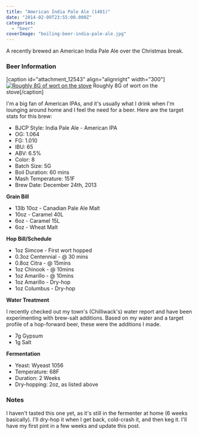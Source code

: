 ```yaml
---
title: "American India Pale Ale (1401)"
date: "2014-02-09T23:55:00.000Z"
categories: 
  - "beer"
coverImage: "boiling-beer-india-pale-ale.jpg"
---
```


A recently brewed an American India Pale Ale over the Christmas break.

### Beer Information

\[caption id="attachment\_12543" align="alignright" width="300"\][![Roughly 8G of wort on the stove](images/boiling-beer-india-pale-ale-300x300.jpg)](https://www.migratorynerd.com/wordpress/wp-content/uploads/2014/02/boiling-beer-india-pale-ale.jpg) Roughly 8G of wort on the stove\[/caption\]

I'm a big fan of American IPAs, and it's usually what I drink when I'm lounging around home and I feel the need for a beer. Here are the target stats for this brew:

- BJCP Style: India Pale Ale - American IPA
- OG: 1.064
- FG: 1.010
- IBU: 65
- ABV: 6.5%
- Color: 8
- Batch Size: 5G
- Boil Duration: 60 mins
- Mash Temperature: 151F
- Brew Date: December 24th, 2013

**Grain Bill**

- 13lb 10oz - Canadian Pale Ale Malt
- 10oz - Caramel 40L
- 6oz - Caramel 15L
- 6oz - Wheat Malt

**Hop Bill/Schedule**

- 1oz Simcoe - First wort hopped
- 0.3oz Centennial - @ 30 mins
- 0.8oz Citra - @ 15mins
- 1oz Chinook - @ 10mins
- 1oz Amarillo - @ 10mins
- 1oz Amarillo - Dry-hop
- 1oz Columbus - Dry-hop

**Water Treatment**

I recently checked out my town's (Chilliwack's) water report and have been experimenting with brew-salt additions. Based on my water and a target profile of a hop-forward beer, these were the additions I made.

- 7g Gypsum
- 1g Salt

**Fermentation**

- Yeast: Wyeast 1056
- Temperature: 68F
- Duration: 2 Weeks
- Dry-hopping: 2oz, as listed above

### Notes

I haven't tasted this one yet, as it's still in the fermenter at home (6 weeks basically). I'll dry-hop it when I get back, cold-crash it, and then keg it. I'll have my first pint in a few weeks and update this post.
